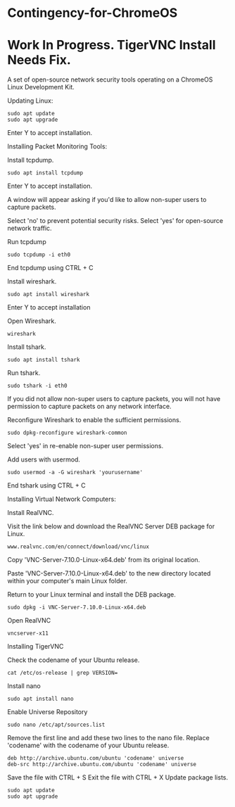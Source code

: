 # Contingency-for-ChromeOS
# Work In Progress. TigerVNC Install Needs Fix.
A set of open-source network security tools operating on a ChromeOS Linux Development Kit.

Updating Linux:

    sudo apt update
    sudo apt upgrade

Enter Y to accept installation.

Installing Packet Monitoring Tools:

Install tcpdump.

    sudo apt install tcpdump

Enter Y to accept installation.

A window will appear asking if you'd like to allow non-super users to capture packets.

Select 'no' to prevent potential security risks.
Select 'yes' for open-source network traffic.

Run tcpdump

    sudo tcpdump -i eth0

End tcpdump using CTRL + C

Install wireshark.

    sudo apt install wireshark

Enter Y to accept installation

Open Wireshark.

    wireshark

Install tshark.

    sudo apt install tshark

Run tshark.

    sudo tshark -i eth0

If you did not allow non-super users to capture packets, you will not have permission to capture packets on any network interface.

Reconfigure Wireshark to enable the sufficient permissions.

    sudo dpkg-reconfigure wireshark-common

Select 'yes' in re-enable non-super user permissions.

Add users with usermod. 

    sudo usermod -a -G wireshark 'yourusername'

End tshark using CTRL + C

Installing Virtual Network Computers:

Install RealVNC.

Visit the link below and download the RealVNC Server DEB package for Linux.

    www.realvnc.com/en/connect/download/vnc/linux

Copy 'VNC-Server-7.10.0-Linux-x64.deb' from its original location.

Paste 'VNC-Server-7.10.0-Linux-x64.deb' to the new directory located within your computer's main Linux folder.

Return to your Linux terminal and install the DEB package.

    sudo dpkg -i VNC-Server-7.10.0-Linux-x64.deb
    
Open RealVNC

    vncserver-x11

Installing TigerVNC

Check the codename of your Ubuntu release.

    cat /etc/os-release | grep VERSION=

Install nano

    sudo apt install nano

Enable Universe Repository

    sudo nano /etc/apt/sources.list

Remove the first line and add these two lines to the nano file. Replace 'codename' with the codename of your Ubuntu release.

    deb http://archive.ubuntu.com/ubuntu 'codename' universe
    deb-src http://archive.ubuntu.com/ubuntu 'codename' universe

Save the file with CTRL + S
Exit the file with CTRL + X
Update package lists.

    sudo apt update
    sudo apt upgrade

